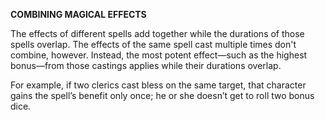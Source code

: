 __**COMBINING MAGICAL EFFECTS**__

The effects of different spells add together while the durations of those spells overlap. The effects of the same spell cast multiple times don't combine, however. Instead, the most potent effect—such as the highest bonus—from those castings applies while their durations overlap.

For example, if two clerics cast bless on the same target, that character gains the spell’s benefit only once; he or she doesn’t get to roll two bonus dice.